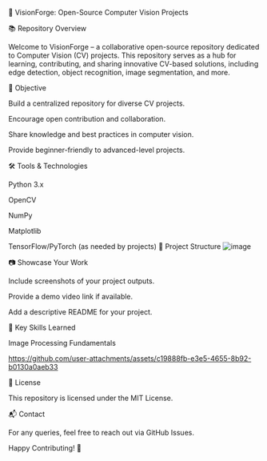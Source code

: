 🚀 VisionForge: Open-Source Computer Vision Projects



📚 Repository Overview

Welcome to VisionForge – a collaborative open-source repository dedicated to Computer Vision (CV) projects. This repository serves as a hub for learning, contributing, and sharing innovative CV-based solutions, including edge detection, object recognition, image segmentation, and more.

🎯 Objective

Build a centralized repository for diverse CV projects.

Encourage open contribution and collaboration.

Share knowledge and best practices in computer vision.

Provide beginner-friendly to advanced-level projects.

🛠️ Tools & Technologies

Python 3.x

OpenCV

NumPy

Matplotlib

TensorFlow/PyTorch (as needed by projects)
📂 Project Structure
![image](https://github.com/user-attachments/assets/c8c148e3-e356-4055-ac65-6e87e59371fc)

📷 Showcase Your Work

Include screenshots of your project outputs.

Provide a demo video link if available.

Add a descriptive README for your project.

🧠 Key Skills Learned

Image Processing Fundamentals

https://github.com/user-attachments/assets/c19888fb-e3e5-4655-8b92-b0130a0aeb33


📄 License

This repository is licensed under the MIT License.

📬 Contact

For any queries, feel free to reach out via GitHub Issues.

Happy Contributing! 🚀

